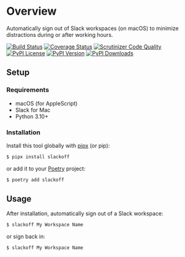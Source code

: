 # Overview

Automatically sign out of Slack workspaces (on macOS) to minimize distractions during or after working hours.

[![Build Status](https://img.shields.io/github/workflow/status/jacebrowning/slackoff/main)](https://github.com/jacebrowning/slackoff/actions)
[![Coverage Status](https://img.shields.io/codecov/c/gh/jacebrowning/slackoff)](https://codecov.io/gh/jacebrowning/slackoff)
[![Scrutinizer Code Quality](https://img.shields.io/scrutinizer/g/jacebrowning/slackoff.svg)](https://scrutinizer-ci.com/g/jacebrowning/slackoff)
[![PyPI License](https://img.shields.io/pypi/l/slackoff.svg)](https://pypi.org/project/slackoff)
[![PyPI Version](https://img.shields.io/pypi/v/slackoff.svg)](https://pypi.org/project/slackoff)
[![PyPI Downloads](https://img.shields.io/pypi/dm/slackoff.svg?color=orange)](https://pypistats.org/packages/slackoff)

## Setup

### Requirements

* macOS (for AppleScript)
* Slack for Mac
* Python 3.10+

### Installation

Install this tool globally with [pipx](https://pipxproject.github.io/pipx/) (or pip):

```sh
$ pipx install slackoff
```
or add it to your [Poetry](https://python-poetry.org/docs/) project:

```sh
$ poetry add slackoff
```

## Usage

After installation, automatically sign out of a Slack workspace:

```sh
$ slackoff My Workspace Name
```

or sign back in:

```sh
$ slackoff My Workspace Name
```
